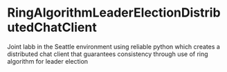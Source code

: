 # RingAlgorithmLeaderElectionDistributedChatClient
Joint labb in the Seattle environment using reliable python which creates a distributed chat client that guarantees consistency through use of ring algorithm for leader election
